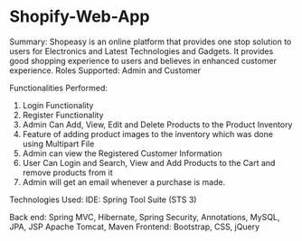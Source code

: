 # Shopify-Web-App
Summary: Shopeasy is an online platform that provides one stop solution to users for Electronics and Latest Technologies and Gadgets. It provides good shopping experience to users and believes in enhanced customer experience.
Roles Supported: Admin and Customer

Functionalities Performed:
1)	Login Functionality
2)	Register Functionality
3)	Admin Can Add, View, Edit and Delete Products to the Product Inventory
4)	Feature of adding product images to the inventory which was done using Multipart File
5)	Admin can view the Registered Customer Information
6)	User Can Login and Search, View and Add Products to the Cart and remove products from it
7)	Admin will get an email whenever a purchase is made.


Technologies Used: 
IDE: Spring Tool Suite (STS 3)

Back end: Spring MVC, Hibernate, Spring Security, Annotations, MySQL, JPA, JSP   Apache Tomcat, Maven
Frontend: Bootstrap, CSS, jQuery
